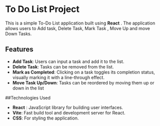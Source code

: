 # To Do List Project

This is a simple To-Do List application built using **React** . The application allows users to Add task, Delete Task, Mark Task , Move Up and move Down Tasks.

## Features

- **Add Task**: Users can input a task and add it to the list.
- **Delete Task**: Tasks can be removed from the list.
- **Mark as Completed**: Clicking on a task toggles its completion status, visually marking it with a line-through effect.
- **Move Task Up/Down**: Tasks can be reordered by moving them up or down in the list

##Technologies Used

- **React** : JavaScript library for building user interfaces.
- **Vite**: Fast build tool and development server for React.
- **CSS**: For styling the application.


